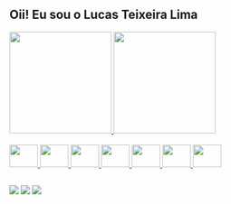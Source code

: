 ## Oii! Eu sou o Lucas Teixeira Lima
<div>
  <a href="https://github.com/ltzLucas">
  <img height="180em" src="https://github-readme-stats.vercel.app/api?username=ltzLucas&count_private=true&show_icons=true&theme=tokyonight"/>
  <img height="180em" src="https://github-readme-stats.vercel.app/api/top-langs/?username=ltzLucas&layout=compact&count_private=true&show_icons=true&theme=tokyonight"/>
</div>


<div style="display: inline_block"><br>
  <img aling="center" height="40" width="50" src="https://cdn.jsdelivr.net/gh/devicons/devicon/icons/java/java-original.svg"/>
  <img aling="center" height="40" width="50" src="https://cdn.jsdelivr.net/gh/devicons/devicon/icons/python/python-original.svg"/>
  <img aling="center" height="40" width="50" src="https://cdn.jsdelivr.net/gh/devicons/devicon/icons/c/c-original.svg"/>
  <img aling="center" height="40" width="50" src="https://cdn.jsdelivr.net/gh/devicons/devicon/icons/html5/html5-original.svg"/>
  <img aling="center" height="40" width="50" src="https://cdn.jsdelivr.net/gh/devicons/devicon/icons/javascript/javascript-plain.svg"/>
  <img aling="center" height="40" width="50" src="https://cdn.jsdelivr.net/gh/devicons/devicon/icons/mysql/mysql-plain.svg"/>
  <img aling="center" height="40" width="50" src="https://cdn.jsdelivr.net/gh/devicons/devicon/icons/oracle/oracle-original.svg"/>
</div>

  ##

<div >
  <a href = "https://www.linkedin.com/in/lucas-teixeira-lima-977757209/" target="_blank"><img src="https://img.shields.io/badge/LinkedIn-0077B5?style=for-the-badge&logo=linkedin&logoColor=white"></a>
  <a href = "mailto:ltzlucaslima@hotmail.com" target="_blank"><img src="https://img.shields.io/badge/Gmail-D14836?style=for-the-badge&logo=gmail&logoColor=white"></a>
  <a href = "https://www.instagram.com/limae.lucas/" target="_blank"><img src="https://img.shields.io/badge/Instagram-E4405F?style=for-the-badge&logo=instagram&logoColor=white"></a>
  
</div>


